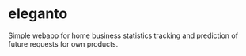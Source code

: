 # eleganto
Simple webapp for home business statistics tracking and prediction of future requests for own products.
